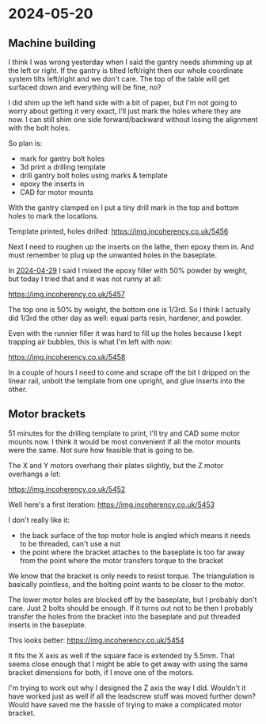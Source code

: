 # 2024-05-20

## Machine building

I think I was wrong yesterday when I said the gantry needs shimming up at the left or right.
If the gantry is tilted left/right then our whole coordinate system tilts left/right and
we don't care. The top of the table will get surfaced down and everything will be fine, no?

I did shim up the left hand side with a bit of paper, but I'm not going to worry about
getting it very exact, I'll just mark the holes where they are now. I can still shim one side
forward/backward without losing the alignment with the bolt holes.

So plan is:

 * mark for gantry bolt holes
 * 3d print a drilling template
 * drill gantry bolt holes using marks & template
 * epoxy the inserts in
 * CAD for motor mounts

With the gantry clamped on I put a tiny drill mark in the top and bottom holes to mark the locations.

Template printed, holes drilled: https://img.incoherency.co.uk/5456

Next I need to roughen up the inserts on the lathe, then epoxy them in. And must remember to plug up the unwanted
holes in the baseplate.

In [2024-04-29](20240429.md) I said I mixed the epoxy filler with 50% powder by weight, but today I tried
that and it was not runny at all:

https://img.incoherency.co.uk/5457

The top one is 50% by weight, the bottom one is 1/3rd. So I think I actually did 1/3rd the other day as well:
equal parts resin, hardener, and powder.

Even with the runnier filler it was hard to fill up the holes because I kept trapping air bubbles, this is
what I'm left with now:

https://img.incoherency.co.uk/5458

In a couple of hours I need to come and scrape off the bit I dripped on the linear rail, unbolt the template
from one upright, and glue inserts into the other.

## Motor brackets

51 minutes for the drilling template to print, I'll try and CAD some motor mounts now.
I think it would be most convenient if all the motor mounts were the same. Not sure how feasible
that is going to be.

The X and Y motors overhang their plates slightly, but the Z motor overhangs a lot:

https://img.incoherency.co.uk/5452

Well here's a first iteration: https://img.incoherency.co.uk/5453

I don't really like it:

 * the back surface of the top motor hole is angled which means it needs to be threaded, can't use a nut
 * the point where the bracket attaches to the baseplate is too far away from the point where the motor transfers torque to the bracket

We know that the bracket is only needs to resist torque. The triangulation is basically pointless,
and the bolting point wants to be closer to the motor.

The lower motor holes are blocked off by the baseplate, but I probably don't care. Just 2 bolts should be enough.
If it turns out not to be then I probably transfer the holes from the bracket into the baseplate and put
threaded inserts in the baseplate.

This looks better: https://img.incoherency.co.uk/5454

It fits the X axis as well if the square face is extended by 5.5mm. That seems close enough that I might be able to get away with using the same bracket dimensions for both, if I move one of the motors.

I'm trying to work out why I designed the Z axis the way I did. Wouldn't it have worked just as well if all the
leadscrew stuff was moved further down? Would have saved me the hassle of trying to make a complicated motor
bracket.
